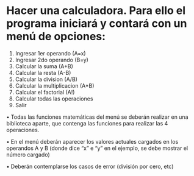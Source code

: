 # Hacer una calculadora. Para ello el programa iniciará y contará con un menú de opciones:

1. Ingresar 1er operando (A=x)
2. Ingresar 2do operando (B=y)
3. Calcular la suma (A+B)
4. Calcular la resta (A-B)
5. Calcular la division (A/B)
6. Calcular la multiplicacion (A*B)
7. Calcular el factorial (A!)
8. Calcular todas las operaciones
9. Salir

• Todas las funciones matemáticas del menú se deberán realizar en una biblioteca aparte,
que contenga las funciones para realizar las 4 operaciones.

• En el menú deberán aparecer los valores actuales cargados en los operandos A y B
(donde dice “x” e “y” en el ejemplo, se debe mostrar el número cargado)

• Deberán contemplarse los casos de error (división por cero, etc)
